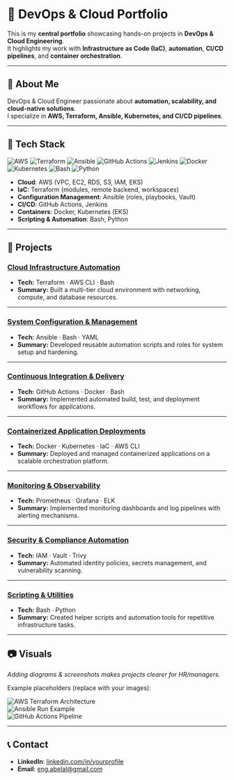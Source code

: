 # 🚀 DevOps & Cloud Portfolio

This is my **central portfolio** showcasing hands-on projects in **DevOps & Cloud Engineering**.  
It highlights my work with **Infrastructure as Code (IaC)**, **automation**, **CI/CD pipelines**, and **container orchestration**.  

---

## 📌 About Me
DevOps & Cloud Engineer passionate about **automation, scalability, and cloud-native solutions**.  
I specialize in **AWS, Terraform, Ansible, Kubernetes, and CI/CD pipelines**.  

---

## 🧰 Tech Stack

![AWS](https://img.shields.io/badge/Cloud-AWS-orange)
![Terraform](https://img.shields.io/badge/IaC-Terraform-blue) 
![Ansible](https://img.shields.io/badge/CM-Ansible-red) 
![GitHub Actions](https://img.shields.io/badge/CI%2FCD-GitHub_Actions-lightgrey) 
![Jenkins](https://img.shields.io/badge/CI%2FCD-Jenkins-green) 
![Docker](https://img.shields.io/badge/Containers-Docker-blue) 
![Kubernetes](https://img.shields.io/badge/Containers-Kubernetes-blue) 
![Bash](https://img.shields.io/badge/Scripting-Bash-black) 
![Python](https://img.shields.io/badge/Scripting-Python-yellow)

- **Cloud**: AWS (VPC, EC2, RDS, S3, IAM, EKS)  
- **IaC**: Terraform (modules, remote backend, workspaces)  
- **Configuration Management**: Ansible (roles, playbooks, Vault)  
- **CI/CD**: GitHub Actions, Jenkins  
- **Containers**: Docker, Kubernetes (EKS)  
- **Scripting & Automation**: Bash, Python  

---

## 📂 Projects

### [Cloud Infrastructure Automation](./Projects/cloud-infra-automation)  
- **Tech:** Terraform · AWS CLI · Bash  
- **Summary:** Built a multi-tier cloud environment with networking, compute, and database resources.  

---

### [System Configuration & Management](./Projects/system-config-management)  
- **Tech:** Ansible · Bash · YAML  
- **Summary:** Developed reusable automation scripts and roles for system setup and hardening.  

---

### [Continuous Integration & Delivery](./Projects/ci-cd-pipelines)  
- **Tech:** GitHub Actions · Docker · Bash  
- **Summary:** Implemented automated build, test, and deployment workflows for applications.  

---

### [Containerized Application Deployments](./Projects/containerized-deployments)  
- **Tech:** Docker · Kubernetes · IaC · AWS CLI  
- **Summary:** Deployed and managed containerized applications on a scalable orchestration platform.  

---

### [Monitoring & Observability](./Projects/monitoring-observability)  
- **Tech:** Prometheus · Grafana · ELK  
- **Summary:** Implemented monitoring dashboards and log pipelines with alerting mechanisms.  

---

### [Security & Compliance Automation](./Projects/security-compliance-automation)  
- **Tech:** IAM · Vault · Trivy  
- **Summary:** Automated identity policies, secrets management, and vulnerability scanning.  

---

### [Scripting & Utilities](./Projects/scripting-utilities)  
- **Tech:** Bash · Python  
- **Summary:** Created helper scripts and automation tools for repetitive infrastructure tasks.  

---

## 📷 Visuals

_Adding diagrams & screenshots makes projects clearer for HR/managers._  

Example placeholders (replace with your images):  

![AWS Terraform Architecture](./images/aws-terraform-diagram.png)  
![Ansible Run Example](./images/ansible-run.png)  
![GitHub Actions Pipeline](./images/github-actions-pipeline.png)  

---

## 📞 Contact
- **LinkedIn**: [linkedin.com/in/yourprofile](https://linkedin.com/in/engabelal/)  
- **Email**: eng.abelal@gmail.com 
